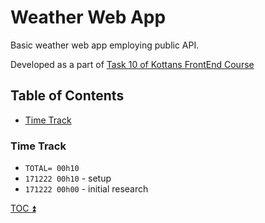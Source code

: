 # Weather Web App

Basic weather web app employing public API.

Developed as a part of 
[Task 10 of Kottans FrontEnd Course](https://github.com/kottans/frontend/blob/master/test10.md)

<!-- START doctoc generated TOC please keep comment here to allow auto update -->
<!-- DON'T EDIT THIS SECTION, INSTEAD RE-RUN doctoc TO UPDATE -->
## Table of Contents

- [Time Track](#time-track)

<!-- END doctoc generated TOC please keep comment here to allow auto update -->

### Time Track

* `TOTAL= 00h10`
* `171222 00h10` - setup
* `171222 00h00` - initial research

[TOC :arrow_double_up: ](#table-of-contents)